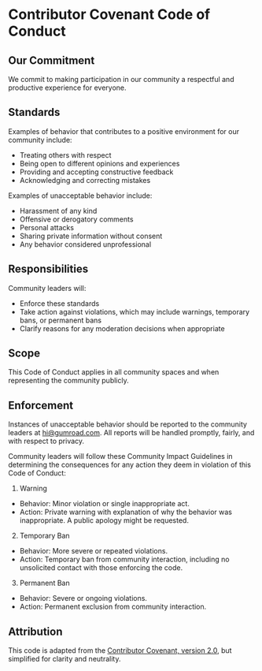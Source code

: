 # Contributor Covenant Code of Conduct

## Our Commitment

We commit to making participation in our community a respectful and productive experience for everyone.

## Standards

Examples of behavior that contributes to a positive environment for our
community include:

- Treating others with respect
- Being open to different opinions and experiences
- Providing and accepting constructive feedback
- Acknowledging and correcting mistakes

Examples of unacceptable behavior include:

- Harassment of any kind
- Offensive or derogatory comments
- Personal attacks
- Sharing private information without consent
- Any behavior considered unprofessional

## Responsibilities

Community leaders will:

- Enforce these standards
- Take action against violations, which may include warnings, temporary bans, or permanent bans
- Clarify reasons for any moderation decisions when appropriate

## Scope

This Code of Conduct applies in all community spaces and when representing the community publicly.

## Enforcement

Instances of unacceptable behavior should be reported to the community leaders at hi@gumroad.com. All reports will be handled promptly, fairly, and with respect to privacy.

Community leaders will follow these Community Impact Guidelines in determining
the consequences for any action they deem in violation of this Code of Conduct:

1. Warning

- Behavior: Minor violation or single inappropriate act.
- Action: Private warning with explanation of why the behavior was inappropriate. A public apology might be requested.

2. Temporary Ban

- Behavior: More severe or repeated violations.
- Action: Temporary ban from community interaction, including no unsolicited contact with those enforcing the code.

3. Permanent Ban

- Behavior: Severe or ongoing violations.
- Action: Permanent exclusion from community interaction.

## Attribution

This code is adapted from the [Contributor Covenant, version 2.0](https://www.contributor-covenant.org/version/2/0/code_of_conduct.html), but simplified for clarity and neutrality.
